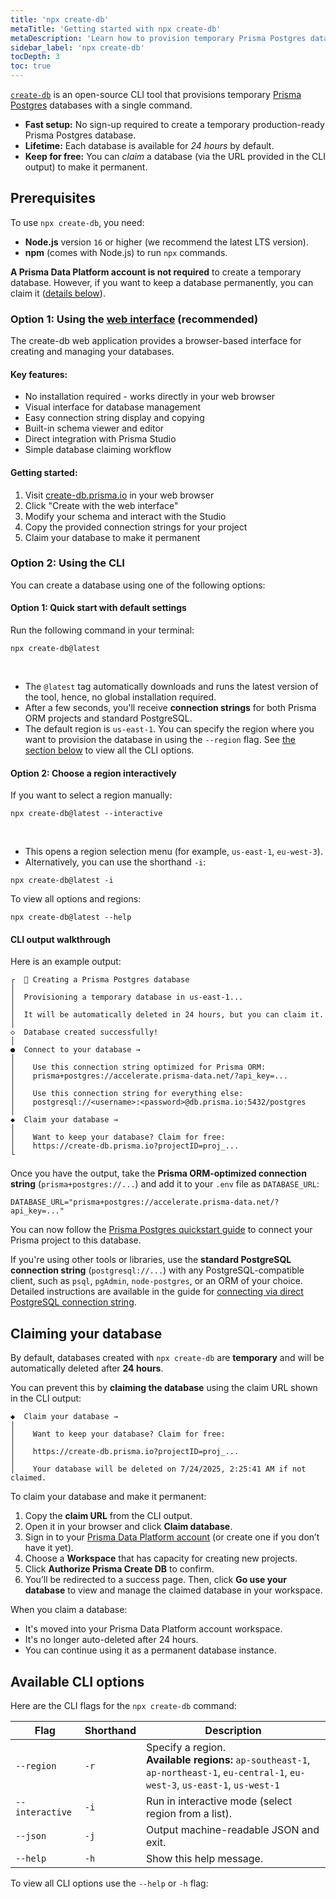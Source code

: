 ```yaml
---
title: 'npx create-db'
metaTitle: 'Getting started with npx create-db'
metaDescription: 'Learn how to provision temporary Prisma Postgres databases with npx create-db.'
sidebar_label: 'npx create-db'
tocDepth: 3
toc: true
---
```


[`create-db`](https://create-db.prisma.io/) is an open-source CLI tool that provisions temporary [Prisma Postgres](/postgres) databases with a single command.

- **Fast setup:** No sign-up required to create a temporary production-ready Prisma Postgres database.
- **Lifetime:** Each database is available for _24 hours_ by default.
- **Keep for free:** You can _claim_ a database (via the URL provided in the CLI output) to make it permanent.

## Prerequisites

To use `npx create-db`, you need:

- **Node.js** version `16` or higher (we recommend the latest LTS version).
- **npm** (comes with Node.js) to run `npx` commands.

**A Prisma Data Platform account is not required** to create a temporary database. However, if you want to keep a database permanently, you can claim it ([details below](#claiming-your-database)).

### Option 1: Using the [web interface](https://create-db.prisma.io) (recommended)

The create-db web application provides a browser-based interface for creating and managing your databases.

#### Key features:

- No installation required - works directly in your web browser
- Visual interface for database management
- Easy connection string display and copying
- Built-in schema viewer and editor
- Direct integration with Prisma Studio
- Simple database claiming workflow

#### Getting started:

1. Visit [create-db.prisma.io](https://create-db.prisma.io) in your web browser
2. Click "Create with the web interface"
3. Modify your schema and interact with the Studio
4. Copy the provided connection strings for your project
5. Claim your database to make it permanent

### Option 2: Using the CLI

You can create a database using one of the following options:

#### Option 1: Quick start with default settings

Run the following command in your terminal:

```terminal
npx create-db@latest
```

<br/>

- The `@latest` tag automatically downloads and runs the latest version of the tool, hence, no global installation required.
- After a few seconds, you'll receive **connection strings** for both Prisma ORM projects and standard PostgreSQL.
- The default region is `us-east-1`. You can specify the region where you want to provision the database in using the `--region` flag. See [the section below](#available-cli-options) to view all the CLI options.

#### Option 2: Choose a region interactively

If you want to select a region manually:

```terminal
npx create-db@latest --interactive
```

<br/>

- This opens a region selection menu (for example, `us-east-1`, `eu-west-3`).
- Alternatively, you can use the shorthand `-i`:

```terminal
npx create-db@latest -i
```

To view all options and regions:

```terminal
npx create-db@latest --help
```

#### CLI output walkthrough

Here is an example output:

```
┌  🚀 Creating a Prisma Postgres database
│
│  Provisioning a temporary database in us-east-1...
│
│  It will be automatically deleted in 24 hours, but you can claim it.
│
◇  Database created successfully!
│
●  Connect to your database →
│
│    Use this connection string optimized for Prisma ORM:
│    prisma+postgres://accelerate.prisma-data.net/?api_key=...
│
│    Use this connection string for everything else:
│    postgresql://<username>:<password>@db.prisma.io:5432/postgres
│
◆  Claim your database →
│
│    Want to keep your database? Claim for free:
│    https://create-db.prisma.io?projectID=proj_...
└
```

Once you have the output, take the **Prisma ORM-optimized connection string** (`prisma+postgres://...`) and add it to your `.env` file as `DATABASE_URL`:

```env
DATABASE_URL="prisma+postgres://accelerate.prisma-data.net/?api_key=..."
```

You can now follow the [Prisma Postgres quickstart guide](/getting-started/quickstart-prismaPostgres#3-set-database-connection-url) to connect your Prisma project to this database.

If you're using other tools or libraries, use the **standard PostgreSQL connection string** (`postgresql://...`) with any PostgreSQL-compatible client, such as `psql`, `pgAdmin`, `node-postgres`, or an ORM of your choice. Detailed instructions are available in the guide for [connecting via direct PostgreSQL connection string](/postgres/database/direct-connections).

## Claiming your database

By default, databases created with `npx create-db` are **temporary** and will be automatically deleted after **24 hours**.

You can prevent this by **claiming the database** using the claim URL shown in the CLI output:

```
◆  Claim your database →
│
│    Want to keep your database? Claim for free:
│
│    https://create-db.prisma.io?projectID=proj_...
│
│    Your database will be deleted on 7/24/2025, 2:25:41 AM if not claimed.
```

To claim your database and make it permanent:

1. Copy the **claim URL** from the CLI output.
2. Open it in your browser and click **Claim database**.
3. Sign in to your [Prisma Data Platform account](https://console.prisma.io/) (or create one if you don’t have it yet).
4. Choose a **Workspace** that has capacity for creating new projects.
5. Click **Authorize Prisma Create DB** to confirm.
6. You’ll be redirected to a success page. Then, click **Go use your database** to view and manage the claimed database in your workspace.

When you claim a database:

- It's moved into your Prisma Data Platform account workspace.
- It's no longer auto-deleted after 24 hours.
- You can continue using it as a permanent database instance.

## Available CLI options

Here are the CLI flags for the `npx create-db` command:

| Flag            | Shorthand | Description                                                                                                                               |
| --------------- | --------- | ----------------------------------------------------------------------------------------------------------------------------------------- |
| `--region`      | `-r`      | Specify a region. <br /> **Available regions:** `ap-southeast-1`, `ap-northeast-1`, `eu-central-1`, `eu-west-3`, `us-east-1`, `us-west-1` |
| `--interactive` | `-i`      | Run in interactive mode (select region from a list).                                                                                      |
| `--json`        | `-j`      | Output machine-readable JSON and exit.                                                                                                    |
| `--help`        | `-h`      | Show this help message.                                                                                                                   |

To view all CLI options use the `--help` or `-h` flag:
